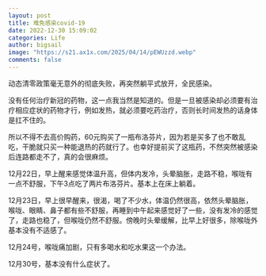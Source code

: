 ```yaml
---
layout: post
title: 难免感染covid-19
date: 2022-12-30 15:09:02
categories: Life
author: bigsail
image: "https://s21.ax1x.com/2025/04/14/pEWUzzd.webp"
comments: false
---
```

动态清零政策毫无意外的彻底失败，再突然躺平式放开，全民感染。

没有任何治疗新冠的药物，这一点我当然是知道的。但是一旦被感染却必须要有治疗相应症状的药物才行，例如发热，就必须要吃药治疗，否则长时间发热的话身体是扛不住的。

所以不得不去高价购药，60元购买了一瓶布洛芬片，因为若是买多了也不敢乱吃，干脆就只买一种能退热的药就行了。也幸好提前买了这瓶药，不然突然被感染后连路都走不了，真的会很麻烦。

12月22日，早上醒来感觉体温升高，但体内发冷，头晕脑胀，走路不稳，喉咙有一点不舒服，下午3点吃了两片布洛芬片。基本上在床上躺着。

12月23日，早上很早醒来，很渴，喝了不少水，体温仍然很高，依然头晕脑胀，喉咙、眼睛、鼻子都有些不舒服，再睡到中午起来感觉好了一些，没有发冷的感觉了，走路也稳了，但喉咙仍然不舒服。傍晚时头晕缓解，比早上好很多，除喉咙外基本没有不适感了。

12月24号，喉咙痛加剧，只有多喝水和吃水果这一个办法。

12月30号，基本没有什么症状了。